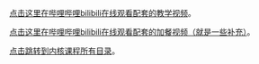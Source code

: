 [点击这里在哔哩哔哩bilibili在线观看配套的教学视频](https://www.bilibili.com/video/BV15C411E7Sm/)。

[点击这里在哔哩哔哩bilibili在线观看配套的加餐视频（就是一些补充）](https://www.bilibili.com/video/BV1Tx4y187vg/)。

[点击跳转到内核课程所有目录](https://chenxiaosong.com/courses/kernel/kernel.html)。

